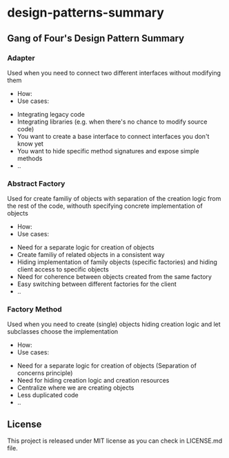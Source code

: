 # design-patterns-summary

## Gang of Four's Design Pattern Summary

### Adapter
Used when you need to connect two different interfaces without modifying them

* How:
* Use cases: 
- Integrating legacy code
- Integrating libraries (e.g. when there's no chance to modify source code)
- You want to create a base interface to connect interfaces you don't know yet
- You want to hide specific method signatures and expose simple methods
- ..

### Abstract Factory
Used for create familiy of objects with separation of the creation logic from the rest of the code, withouth specifying concrete implementation of objects

* How:
* Use cases: 
- Need for a separate logic for creation of objects
- Create familiy of related objects in a consistent way
- Hiding implementation of family objects (specific factories) and hiding client access to specific objects
- Need for coherence between objects created from the same factory
- Easy switching between different factories for the client
- ..

### Factory Method
Used when you need to create (single) objects hiding creation logic and let subclasses choose the implementation

* How:
* Use cases:  
- Need for a separate logic for creation of objects (Separation of concerns principle)
- Need for hiding creation logic and creation resources
- Centralize where we are creating objects
- Less duplicated code
- ..


## License
This project is released under MIT license as you can check in LICENSE.md file.
